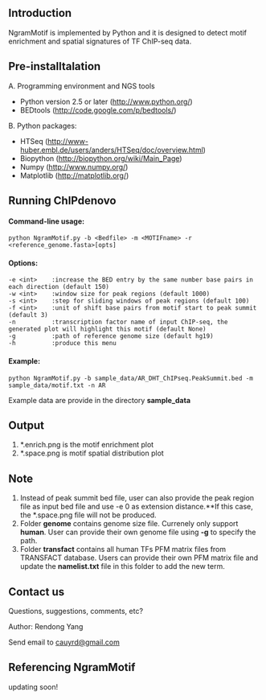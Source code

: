 Introduction
------------
NgramMotif is implemented by Python and it is designed to detect motif enrichment and spatial signatures of TF ChIP-seq data.

Pre-installtalation
-------------------
A. Programming environment and NGS tools

* Python version 2.5 or later (http://www.python.org/)
* BEDtools (http://code.google.com/p/bedtools/)

B. Python packages:

* HTSeq (http://www-huber.embl.de/users/anders/HTSeq/doc/overview.html)
* Biopython (http://biopython.org/wiki/Main_Page)
* Numpy (http://www.numpy.org/)
* Matplotlib (http://matplotlib.org/)

Running ChIPdenovo
------------------
#### Command-line usage:
    python NgramMotif.py -b <Bedfile> -m <MOTIFname> -r <reference_genome.fasta>[opts]
#### Options:
	-e <int>    :increase the BED entry by the same number base pairs in each direction (default 150)
	-w <int>    :window size for peak regions (default 1000)
 	-s <int>    :step for sliding windows of peak regions (default 100)
 	-f <int>    :unit of shift base pairs from motif start to peak summit (default 3)
	-n          :transcription factor name of input ChIP-seq, the generated plot will highlight this motif (default None)
	-g          :path of reference genome size (default hg19)
 	-h          :produce this menu
#### Example:
    python NgramMotif.py -b sample_data/AR_DHT_ChIPseq.PeakSummit.bed -m sample_data/motif.txt -n AR
Example data are provide in the directory **sample_data**

Output
------
1. *.enrich.png is the motif enrichment plot
2. *.space.png is motif spatial distribution plot

Note
-------------------
1. Instead of peak summit bed file, user can also provide the peak region file as input bed file and use -e 0 as extension distance.**If this case, the *.space.png file will not be produced.
2. Folder **genome** contains genome size file. Currenely only support **human**. User can provide their own genome file using **-g** to specify the path.
3. Folder **transfact** contains all human TFs PFM matrix files from TRANSFACT database. Users can provide their own PFM matrix file and update the **namelist.txt** file in this folder to add the new term.
    

Contact us
----------
Questions, suggestions, comments, etc?

Author: Rendong Yang

Send email to cauyrd@gmail.com

Referencing NgramMotif
----------------------
updating soon!

